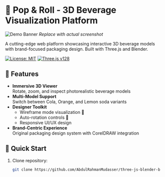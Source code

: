 # 🥤 Pop & Roll - 3D Beverage Visualization Platform

![Demo Banner](https://via.placeholder.com/1200x600.png?text=Pop+%26+Roll+3D+Beverage+Viewer) *Replace with actual screenshot*

A cutting-edge web platform showcasing interactive 3D beverage models with brand-focused packaging design. Built with Three.js and Blender.

[![License: MIT](https://img.shields.io/badge/License-MIT-blue.svg)](https://opensource.org/licenses/MIT)
[![Three.js v128](https://img.shields.io/badge/Three.js-r128-000000.svg)](https://threejs.org/)

## 🌟 Features
- **Immersive 3D Viewer**  
  Rotate, zoom, and inspect photorealistic beverage models
- **Multi-Model Support**  
  Switch between Cola, Orange, and Lemon soda variants
- **Designer Toolkit**  
  - Wireframe mode visualization 📐
  - Auto-rotation controls 🔄
  - Responsive UI/UX design
- **Brand-Centric Experience**  
  Original packaging design system with CorelDRAW integration

## 🚀 Quick Start
1. Clone repository:
   ```bash
   git clone https://github.com/AbdulRahmanMudasser/three-js-blender-beverages.git